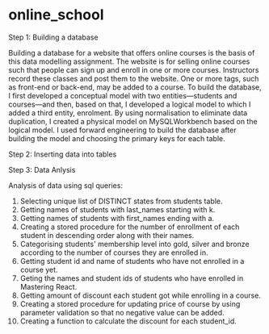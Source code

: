 # online_school

Step 1: Building a database

Building a database for a website that offers online courses is the basis of this data modelling assignment. The website is for selling online courses such that people can sign up and enroll in one or more courses. Instructors record these classes and post them to the website. One or more tags, such as front-end or back-end, may be added to a course. To build the database, I first developed a conceptual model with two entities—students and courses—and then, based on that, I developed a logical model to which I added a third entity, enrolment.
By using normalisation to eliminate data duplication, I created a physical model on MySQLWorkbench based on the logical model. 
I used forward engineering to build the database after building the model and choosing the primary keys for each table.

Step 2: Inserting data into tables

Step 3: Data Anlysis

Analysis of data using sql queries:

1) Selecting unique list of DISTINCT states from students table.
2) Getting names of students with last_names starting with k.
3) Getting names of students with first_names ending with a.
4) Creating a stored procedure for the number of enrollment of each student in descending order along with their names.
5) Categorising students' membership level into gold, silver and bronze according to the number of courses they are enrolled in.
6) Getting student id and name of students who have not enrolled in a course yet.
7) Geting the names and student ids of students who have enrolled in Mastering React. 
8) Getting amount of discount each student got while enrolling in a course.
9) Creating a stored procedure for updating price of course by using parameter validation so that no negative value can be added.
10) Creating a function to calculate the discount for each student_id.

